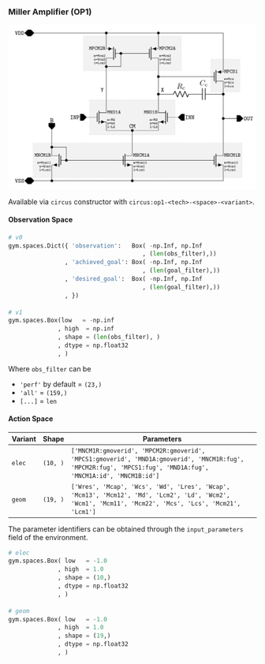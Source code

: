 ### Miller Amplifier (OP1)

![op1](https://raw.githubusercontent.com/matthschw/ace/main/figures/op1.png)

Available via `circus` constructor with `circus:op1-<tech>-<space>-<variant>`.

#### Observation Space

```python
# v0
gym.spaces.Dict({ 'observation':   Box( -np.Inf, np.Inf
                                      , (len(obs_filter),))
                , 'achieved_goal': Box( -np.Inf, np.Inf
                                      , (len(goal_filter),))
                , 'desired_goal':  Box( -np.Inf, np.Inf
                                      , (len(goal_filter),))
                , })

# v1
gym.spaces.Box(low   = -np.inf
              , high  = np.inf
              , shape = (len(obs_filter), )
              , dtype = np.float32
              , )

```

Where `obs_filter` can be
- `'perf'` by default = `(23,)`
- `'all'` = `(159,)`
- `[...]` = `len`

#### Action Space 

| Variant | Shape    | Parameters                                                                                                                                                   |
|---------|----------|--------------------------------------------------------------------------------------------------------------------------------------------------------------|
| `elec`  | `(10, )` | `['MNCM1R:gmoverid', 'MPCM2R:gmoverid', 'MPCS1:gmoverid', 'MND1A:gmoverid', 'MNCM1R:fug', 'MPCM2R:fug', 'MPCS1:fug', 'MND1A:fug', 'MNCM1A:id', 'MNCM1B:id']` |
| `geom`  | `(19, )` | `['Wres', 'Mcap', 'Wcs', 'Wd', 'Lres', 'Wcap', 'Mcm13', 'Mcm12', 'Md', 'Lcm2', 'Ld', 'Wcm2', 'Wcm1', 'Mcm11', 'Mcm22', 'Mcs', 'Lcs', 'Mcm21', 'Lcm1']`       |

The parameter identifiers can be obtained through the `input_parameters` field
of the environment.

```python
# elec
gym.spaces.Box( low   = -1.0
              , high  = 1.0
              , shape = (10,)
              , dtype = np.float32
              , )

# geom
gym.spaces.Box( low   = -1.0
              , high  = 1.0
              , shape = (19,)
              , dtype = np.float32
              , )
```

